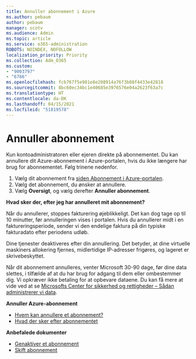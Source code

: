 ```yaml
---
title: Annuller abonnement i Azure
ms.author: pebaum
author: pebaum
manager: scotv
ms.audience: Admin
ms.topic: article
ms.service: o365-administration
ROBOTS: NOINDEX, NOFOLLOW
localization_priority: Priority
ms.collection: Adm_O365
ms.custom:
- "9003797"
- "6786"
ms.openlocfilehash: fcb767f5e981e8e208914a76f3b88f4433e42818
ms.sourcegitcommit: 8bc60ec34bc1e40685e3976576e04a2623f63a7c
ms.translationtype: HT
ms.contentlocale: da-DK
ms.lasthandoff: 04/15/2021
ms.locfileid: "51819578"
---
```

# <a name="cancel-subscription"></a>Annuller abonnement

Kun kontoadministratoren eller ejeren direkte på abonnementet. Du kan annullere dit Azure-abonnement i Azure-portalen, hvis du ikke længere har brug for abonnementet. Følg trinene nedenfor.

1. Vælg dit abonnement fra [siden Abonnement i Azure-portalen](https://portal.azure.com/#blade/Microsoft_Azure_Billing/SubscriptionsBlade).
2. Vælg det abonnement, du ønsker at annullere.
3. Vælg **Oversigt**, og vælg derefter **Annuller abonnement**.

**Hvad sker der, efter jeg har annulleret mit abonnement?**

Når du annullerer, stoppes fakturering øjeblikkeligt. Det kan dog tage op til 10 minutter, før annulleringen vises i portalen. Hvis du annullerer midt i en faktureringsperiode, sender vi den endelige faktura på din typiske fakturadato efter periodens udløb.

Dine tjenester deaktiveres efter din annullering. Det betyder, at dine virtuelle maskiners allokering fjernes, midlertidige IP-adresser frigøres, og lageret er skrivebeskyttet.

Når dit abonnement annulleres, venter Microsoft 30-90 dage, før dine data slettes, i tilfælde af at du har brug for adgang til dem eller ombestemmer dig. Vi opkræver ikke betaling for at opbevare dataene. Du kan få mere at vide ved at se [Microsofts Center for sikkerhed og rettigheder – Sådan administrerer vi data](https://go.microsoft.com/fwLink/p/?LinkID=822930&clcid=0x409).

**Annuller Azure-abonnement**

- [Hvem kan annullere et abonnement?](https://docs.microsoft.com/azure/billing/billing-how-to-cancel-azure-subscription?WT.mc_id=Portal-Microsoft_Azure_Support#who-can-cancel-a-subscription)
- [Hvad der sker efter abonnementet](https://docs.microsoft.com/azure/billing/billing-how-to-cancel-azure-subscription?WT.mc_id=Portal-Microsoft_Azure_Support#what-happens-after-i-cancel-my-subscription)

**Anbefalede dokumenter**

- [Genaktiver et abonnement](https://docs.microsoft.com/azure/billing/billing-how-to-cancel-azure-subscription?WT.mc_id=Portal-Microsoft_Azure_Support#reactivate-subscription)
- [Skift abonnement](https://docs.microsoft.com/azure/billing/billing-how-to-switch-azure-offer?WT.mc_id=Portal-Microsoft_Azure_Support)